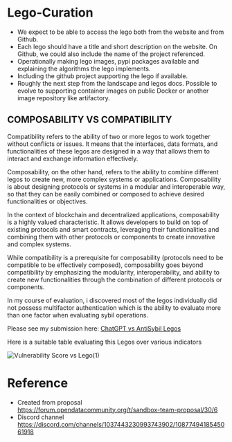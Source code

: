 # Lego-Curation
- We expect to be able to access the lego both from the website and from Github. 
- Each lego should have a title and short description on the website. On Github, we could also include the name of the project referenced. 
- Operationally making lego images, pypi packages available and explaining the algorithms the lego implements. 
- Including the github project aupporting the lego if available. 
- Roughly the next step from the landscape and legos docs. Possible to evolve to supporting container images on public Docker or another image repository like artifactory.

## COMPOSABILITY VS COMPATIBILITY

Compatibility refers to the ability of two or more legos to work together without conflicts or issues. It means that the interfaces, data formats, and functionalities of these legos are designed in a way that allows them to interact and exchange information effectively.

Composability, on the other hand, refers to the ability to combine different legos to create new, more complex systems or applications. Composability is about designing protocols or systems in a modular and interoperable way, so that they can be easily combined or composed to achieve desired functionalities or objectives.

In the context of blockchain and decentralized applications, composability is a highly valued characteristic. It allows developers to build on top of existing protocols and smart contracts, leveraging their functionalities and combining them with other protocols or components to create innovative and complex systems.

While compatibility is a prerequisite for composability (protocols need to be compatible to be effectively composed), composability goes beyond compatibility by emphasizing the modularity, interoperability, and ability to create new functionalities through the combination of different protocols or components.

In my course of evaluation, i discovered most of the legos individually did not possess multifactor authentication which is the ability to evaluate more than one factor when evaluating sybil operations. 

Please see my submission here: [ChatGPT vs AntiSybil Legos](https://github.com/AdedamolaXL/ChatGPT-vs-AntiSybil-Legos)

Here is a suitable table evaluating this Legos over various indicators

![Vulnerability Score vs  Lego(1)](https://github.com/AdedamolaXL/Lego-Curation/assets/66562380/55c0c61c-f9d7-43e8-ac98-f865188424b5)



# Reference 
- Created from proposal https://forum.opendatacommunity.org/t/sandbox-team-proposal/30/6
- Discord channel https://discord.com/channels/1037443230993743902/1087749418545061918
